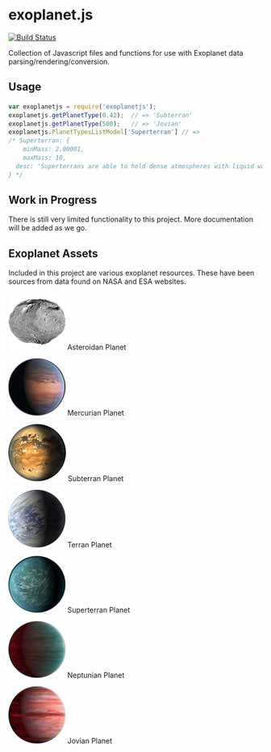 # exoplanet.js

[![Build Status](https://travis-ci.org/code-for-coffee/exoplanet.js.svg?branch=master)](https://travis-ci.org/code-for-coffee/exoplanet.js)

Collection of Javascript files and functions for use with Exoplanet data parsing/rendering/conversion.

## Usage

```javascript
var exoplanetjs = require('exoplanetjs');
exoplanetjs.getPlanetType(0.42);  // => 'Subterran'
exoplanetjs.getPlanetType(500);   // => 'Jovian'
exoplanetjs.PlanetTypesListModel['Superterran'] // =>
/* Superterran: {
	minMass: 2.00001,
	maxMass: 10,
  desc: 'Superterrans are able to hold dense atmospheres with liquid water within the habitable zone.'
} */
```

## Work in Progress

There is still very limited functionality to this project. More documentation will be added as we go.

## Exoplanet Assets

Included in this project are various exoplanet resources. These have been sources from data found on NASA and ESA websites.

![Asteroidan](assets/img/01_nasa_asteroidan.png) Asteroidan Planet

![Mercurian](assets/img/02_esa_mercurian.png) Mercurian Planet

![Subterran](assets/img/03_nasa_subterran.png) Subterran Planet

![Terran](assets/img/04_nasa_terran.png) Terran Planet

![Superterran](assets/img/05_nasa_superterran.png) Superterran Planet

![Neptunian](assets/img/06_esa_neptunian.png) Neptunian Planet

![Jovian](assets/img/07_hot_jupiter_esa.png) Jovian Planet
